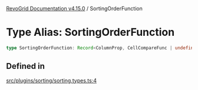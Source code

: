 [RevoGrid Documentation v4.15.0](README.md) / SortingOrderFunction

# Type Alias: SortingOrderFunction

```ts
type SortingOrderFunction: Record<ColumnProp, CellCompareFunc | undefined>;
```

## Defined in

[src/plugins/sorting/sorting.types.ts:4](https://github.com/revolist/revogrid/blob/f57e3b1afae49404a5b6670c54899cb5770f47c4/src/plugins/sorting/sorting.types.ts#L4)
